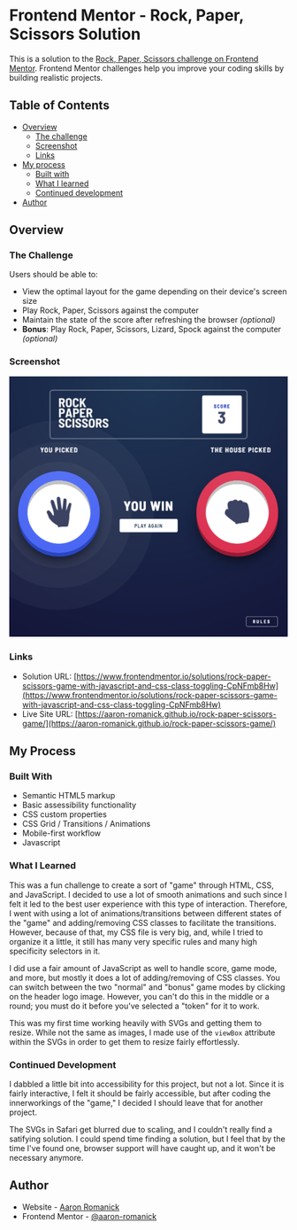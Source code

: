 # Frontend Mentor - Rock, Paper, Scissors Solution

This is a solution to the [Rock, Paper, Scissors challenge on Frontend Mentor](https://www.frontendmentor.io/challenges/rock-paper-scissors-game-pTgwgvgH). Frontend Mentor challenges help you improve your coding skills by building realistic projects. 

## Table of Contents

- [Overview](#overview)
  - [The challenge](#the-challenge)
  - [Screenshot](#screenshot)
  - [Links](#links)
- [My process](#my-process)
  - [Built with](#built-with)
  - [What I learned](#what-i-learned)
  - [Continued development](#continued-development)
- [Author](#author)

## <a name="overview"></a>Overview

### <a name="the-challenge"></a>The Challenge

Users should be able to:

- View the optimal layout for the game depending on their device's screen size
- Play Rock, Paper, Scissors against the computer
- Maintain the state of the score after refreshing the browser _(optional)_
- **Bonus**: Play Rock, Paper, Scissors, Lizard, Spock against the computer _(optional)_

### <a name="screenshot"></a>Screenshot

![Rock, Paper, Scissors Solution](./images/screenshot.png)

### <a name="links"></a>Links

- Solution URL: [https://www.frontendmentor.io/solutions/rock-paper-scissors-game-with-javascript-and-css-class-toggling-CpNFmb8Hw](https://www.frontendmentor.io/solutions/rock-paper-scissors-game-with-javascript-and-css-class-toggling-CpNFmb8Hw)
- Live Site URL: [https://aaron-romanick.github.io/rock-paper-scissors-game/](https://aaron-romanick.github.io/rock-paper-scissors-game/)

## <a name="my-process"></a>My Process

### <a name="built-with"></a>Built With

- Semantic HTML5 markup
- Basic assessibility functionality
- CSS custom properties
- CSS Grid / Transitions / Animations
- Mobile-first workflow
- Javascript

### <a name="what-i-learned"></a>What I Learned

This was a fun challenge to create a sort of "game" through HTML, CSS, and JavaScript. I decided to use a lot of smooth animations and such since I felt it led to the best user experience with this type of interaction. Therefore, I went with using a lot of animations/transitions between different states of the "game" and adding/removing CSS classes to facilitate the transitions. However, because of that, my CSS file is very big, and, while I tried to organize it a little, it still has many very specific rules and many high specificity selectors in it.

I did use a fair amount of JavaScript as well to handle score, game mode, and more, but mostly it does a lot of adding/removing of CSS classes. You can switch between the two "normal" and "bonus" game modes by clicking on the header logo image. However, you can't do this in the middle or a round; you must do it before you've selected a "token" for it to work.

This was my first time working heavily with SVGs and getting them to resize. While not the same as images, I made use of the `viewBox` attribute within the SVGs in order to get them to resize fairly effortlessly.

### <a name="continued-development"></a>Continued Development

I dabbled a little bit into accessibility for this project, but not a lot. Since it is fairly interactive, I felt it should be fairly accessible, but after coding the innerworkings of the "game," I decided I should leave that for another project.

The SVGs in Safari get blurred due to scaling, and I couldn't really find a satifying solution. I could spend time finding a solution, but I feel that by the time I've found one, browser support will have caught up, and it won't be necessary anymore.

## <a name="author"></a>Author

- Website - [Aaron Romanick](https://www.aaronromanick.com)
- Frontend Mentor - [@aaron-romanick](https://www.frontendmentor.io/profile/aaron-romanick)